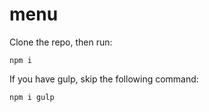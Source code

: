 # menu

Clone the repo, then run:

    npm i

If you have gulp, skip the following command:

    npm i gulp
